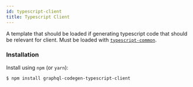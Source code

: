 ```yaml
---
id: typescript-client
title: Typescript Client
---
```


A template that should be loaded if generating typescript code that should be relevant for client. Must be loaded with [`typescript-common`](./typescript-common).

### Installation

Install using `npm` (or `yarn`):

    $ npm install graphql-codegen-typescript-client
